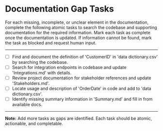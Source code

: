 # Documentation Gap Tasks

For each missing, incomplete, or unclear element in the documentation, complete the following atomic tasks to search the codebase and supporting documentation for the required information. Mark each task as complete once the documentation is updated. If information cannot be found, mark the task as blocked and request human input.

---

<!-- Example tasks below. Replace/add as needed based on actual gap analysis. -->

- [ ] Find and document the definition of 'CustomerID' in 'data dictionary.csv' by searching the codebase.
- [ ] Search for integration endpoints in codebase and update 'Integrations.md' with details.
- [ ] Review project documentation for stakeholder references and update 'Stakeholders.md'.
- [ ] Locate usage and description of 'OrderDate' in code and add to 'data dictionary.csv'.
- [ ] Identify missing summary information in 'Summary.md' and fill in from available docs.

---

**Note:** Add more tasks as gaps are identified. Each task should be atomic, actionable, and completable.
